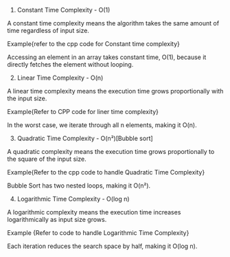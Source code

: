 1. Constant Time Complexity - O(1)

A constant time complexity means the algorithm takes the same amount of time regardless of input size.

Example{refer to the cpp code for Constant time complexity}

Accessing an element in an array takes constant time, O(1), because it directly fetches the element without looping.


2. Linear Time Complexity - O(n)

A linear time complexity means the execution time grows proportionally with the input size.

Example{Refer to CPP code for liner time complexity}

In the worst case, we iterate through all n elements, making it O(n).


3. Quadratic Time Complexity - O(n²)[Bubble sort]

A quadratic complexity means the execution time grows proportionally to the square of the input size.

Example{Refer to the cpp code to handle Quadratic Time Complexity}

Bubble Sort has two nested loops, making it O(n²).



4. Logarithmic Time Complexity - O(log n)

A logarithmic complexity means the execution time increases logarithmically as input size grows.

Example {Refer to code to handle Logarithmic Time Complexity}

Each iteration reduces the search space by half, making it O(log n).
